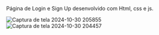 Página de Login e Sign Up desenvolvido com Html, css e js.


![Captura de tela 2024-10-30 205855](https://github.com/user-attachments/assets/d9efcc33-5a22-4953-9981-983d5cab7321)
![Captura de tela 2024-10-30 204457](https://github.com/user-attachments/assets/aa1c3e21-cbf6-4ee6-b48e-a8fa3396816f)
